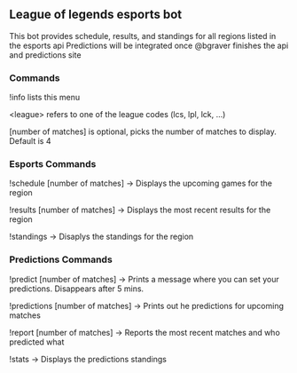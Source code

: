 ## League of legends esports bot
This bot provides schedule, results, and standings for all regions listed in the esports api
Predictions will be integrated once @bgraver finishes the api and predictions site

### Commands
!info lists this menu

\<league\> refers to one of the league codes (lcs, lpl, lck, ...) 

[number of matches] is optional, picks the number of matches to display. Default is 4

### Esports Commands
!schedule <league> [number of matches] -> Displays the upcoming games for the region

!results <league> [number of matches] -> Displays the most recent results for the region 

!standings <league> -> Disaplys the standings for the region 

### Predictions Commands
!predict <league> [number of matches] -> Prints a message where you can set your predictions. Disappears after 5 mins.

!predictions <league> [number of matches] -> Prints out he predictions for upcoming matches

!report <league> [number of matches] -> Reports the most recent matches and who predicted what

!stats <league> -> Displays the predictions standings

